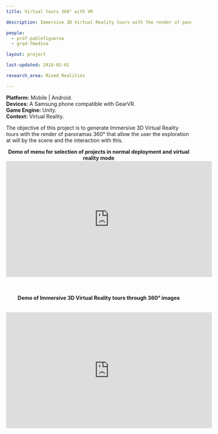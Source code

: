 ```yaml
---
title: Virtual tours 360° with VR

description: Immersive 3D Virtual Reality tours with the render of panoramas 360°.

people:
  - prof-pablofigueroa
  - grad-fmedina

layout: project

last-updated: 2018-02-01

research_area: Mixed Realities

---
```

<b>Platform:</b> Mobile | Android. <br>
<b>Devices:</b> A Samsung phone compatible with GearVR. <br>
<b>Game Engine:</b> Unity.<br>
<b>Context:</b> Virtual Reality.<br>

The objective of this project is to generate Immersive 3D Virtual Reality tours with the render of panoramas 360° that allow the user the exploration at will by the scene and the interaction with this.
<center>
<b> Demo of menu for selection of projects in normal deployment and virtual reality mode </b><br>
<iframe width="560" height="315" src="https://www.youtube.com/embed/T9FF7vvoRd0" frameborder="0" allow="autoplay; encrypted-media" allowfullscreen></iframe>

<br><br><b> Demo of Immersive 3D Virtual Reality tours through 360° images </b><br><br>
<iframe width="560" height="315" src="https://www.youtube.com/embed/kzu0K1KiJD4" frameborder="0" allow="autoplay; encrypted-media" allowfullscreen></iframe>
</center>
<br><br>
